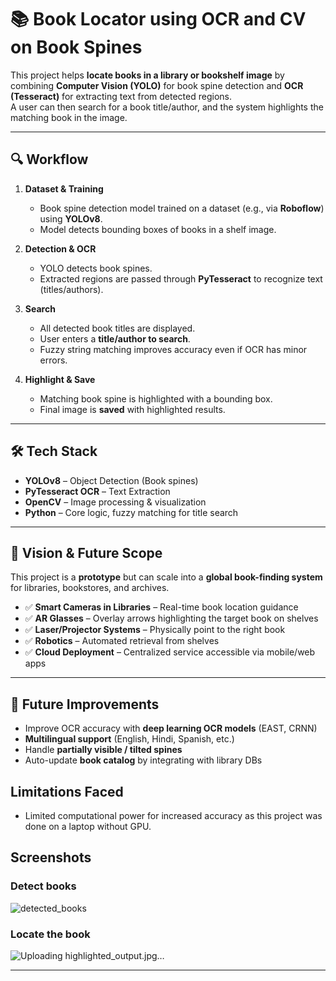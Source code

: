 # 📚 Book Locator using OCR and CV on Book Spines  

This project helps **locate books in a library or bookshelf image** by combining **Computer Vision (YOLO)** for book spine detection and **OCR (Tesseract)** for extracting text from detected regions.  
A user can then search for a book title/author, and the system highlights the matching book in the image.  

---

## 🔍 Workflow  
1. **Dataset & Training**  
   - Book spine detection model trained on a dataset (e.g., via **Roboflow**) using **YOLOv8**.  
   - Model detects bounding boxes of books in a shelf image.  

2. **Detection & OCR**  
   - YOLO detects book spines.  
   - Extracted regions are passed through **PyTesseract** to recognize text (titles/authors).  

3. **Search**  
   - All detected book titles are displayed.  
   - User enters a **title/author to search**.  
   - Fuzzy string matching improves accuracy even if OCR has minor errors.  

4. **Highlight & Save**  
   - Matching book spine is highlighted with a bounding box.  
   - Final image is **saved** with highlighted results.  

---

## 🛠 Tech Stack  
- **YOLOv8** – Object Detection (Book spines)  
- **PyTesseract OCR** – Text Extraction  
- **OpenCV** – Image processing & visualization  
- **Python** – Core logic, fuzzy matching for title search  

---

## 🚀 Vision & Future Scope  
This project is a **prototype** but can scale into a **global book-finding system** for libraries, bookstores, and archives.  

- ✅ **Smart Cameras in Libraries** – Real-time book location guidance  
- ✅ **AR Glasses** – Overlay arrows highlighting the target book on shelves  
- ✅ **Laser/Projector Systems** – Physically point to the right book  
- ✅ **Robotics** – Automated retrieval from shelves  
- ✅ **Cloud Deployment** – Centralized service accessible via mobile/web apps  

---

## 🔮 Future Improvements  
- Improve OCR accuracy with **deep learning OCR models** (EAST, CRNN)  
- **Multilingual support** (English, Hindi, Spanish, etc.)  
- Handle **partially visible / tilted spines**  
- Auto-update **book catalog** by integrating with library DBs

## Limitations Faced
- Limited computational power for increased accuracy as this project was done on a laptop without GPU.

## Screenshots
### Detect books
![detected_books](https://github.com/user-attachments/assets/87d0fcf0-eeaa-44f7-817d-e673872f45ff)

### Locate the book
![Uploading highlighted_output.jpg…]()


---

